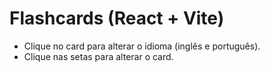 # Flashcards (React + Vite)

- Clique no card para alterar o idioma (inglês e português).
- Clique nas setas para alterar o card.